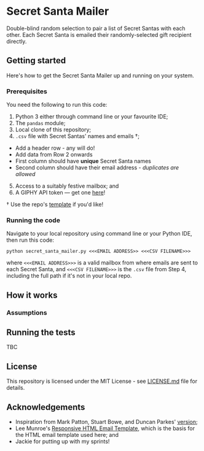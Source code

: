 # Secret Santa Mailer

Double-blind random selection to pair a list of Secret Santas with each other. Each Secret Santa is emailed their randomly-selected gift recipient directly.

## Getting started

Here's how to get the Secret Santa Mailer up and running on your system.

### Prerequisites

You need the following to run this code:

1. Python 3 either through command line or your favourite IDE;
2. The ``pandas`` module;
3. Local clone of this repository;
4. ``.csv`` file with Secret Santas' names and emails &dagger;;
  * Add a header row - any will do!
  * Add data from Row 2 onwards
  * First column should have **unique** Secret Santa names
  * Second column should have their email address - *duplicates are allowed*
5. Access to a suitably festive mailbox; and
6. A GIPHY API token &mdash; get one [here](https://developers.giphy.com)!

&dagger; Use the repo's [template](templates/Secret_Santa_Template.csv) if you'd like!

### Running the code

Navigate to your local repository using command line or your Python IDE, then run this code:

~~~
python secret_santa_mailer.py <<<EMAIL ADDRESS>> <<<CSV FILENAME>>>
~~~

where ``<<<EMAIL ADDRESS>>>`` is a valid mailbox from where emails are sent to each Secret Santa, and ``<<<CSV FILENAME>>>`` is the ``.csv`` file from Step 4, including the full path if it's not in your local repo.

## How it works

### Assumptions

## Running the tests

TBC

## License

This repository is licensed under the MIT License - see [LICENSE.md](LICENSE.md) file for details.

## Acknowledgements

* Inspiration from Mark Patton, Stuart Bowe, and Duncan Parkes' [version](https://github.com/deparkes/SecretSanta);
* Lee Munroe's [Responsive HTML Email Template](https://github.com/leemunroe/responsive-html-email-template), which is the basis for the HTML email template used here; and
* Jackie for putting up with my sprints!
